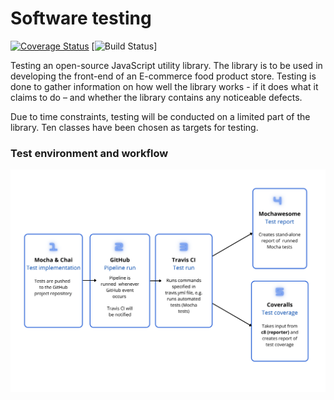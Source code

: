 # Software testing

[![Coverage Status](https://coveralls.io/repos/github/hennatee/Software-testing/badge.svg?branch=main)](https://coveralls.io/github/hennatee/Software-testing?branch=main) [![Build Status](https://app.travis-ci.com/hennatee/Software-testing.svg?branch=main)]

Testing an open-source JavaScript utility library. The library is to be used in developing the front-end of an E-commerce food product store. Testing is done to gather information on how well the library works - if it does what it claims to do – and whether the library contains any noticeable defects.


Due to time constraints, testing will be conducted on a limited part of the library. Ten classes have been chosen as targets for testing. 

### Test environment and workflow 

![image](https://github.com/hennatee/Software-testing/blob/main/test-environment.png?raw=true)


